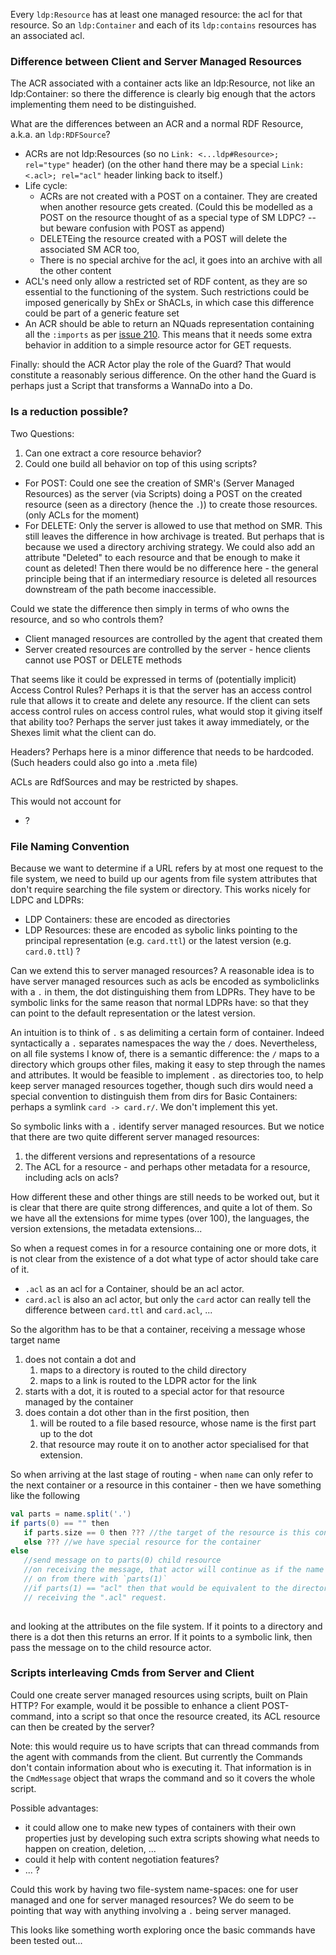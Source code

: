 
Every `ldp:Resource` has at least one managed resource: the acl for that resource.  So an `ldp:Container` and each of its `ldp:contains` resources has an associated acl. 
                        
### Difference between Client and Server Managed Resources

The ACR associated with a container acts like an ldp:Resource, not like an ldp:Container: so there the difference is clearly big enough that the actors implementing them need to be distinguished. 

What are the differences between an ACR and a normal RDF Resource, a.k.a. an `ldp:RDFSource`?
* ACRs are not ldp:Resources (so no `Link: <...ldp#Resource>; rel="type"` header)
  (on the other hand there may be a special `Link: <.acl>; rel="acl"` header linking back to itself.)
* Life cycle:
  * ACRs are not created with a POST on a container. They are created when another resource gets created. 
  (Could this be modelled as a POST on the resource thought of as a special type of SM LDPC? -- but beware confusion with POST as append)
  * DELETEing the resource created with a POST will delete the associated SM ACR too,
  * There is no special archive for the acl, it goes into an archive with all the other content
* ACL's need only allow a restricted set of RDF content, as they are so essential to the functioning of the system. 
  Such restrictions could be imposed generically by ShEx or ShACLs, in which case this difference could be part of a generic feature set
* An ACR should be able to return an NQuads representation containing all the `:imports` as per [issue 210](https://github.com/solid/authorization-panel/issues/210#issuecomment-838747077). 
  This means that it needs some extra behavior in addition to a simple resource actor for GET requests. 

Finally: should the ACR Actor play the role of the Guard? That would constitute a reasonably serious difference. On the other hand the Guard is perhaps just a Script that transforms a WannaDo into a Do.
                          
### Is a reduction possible?
   
Two Questions:
1. Can one extract a core resource behavior?
2. Could one build all behavior on top of this using scripts?

* For POST: 
   Could one see the creation of SMR's (Server Managed Resources) as the server (via Scripts) doing a POST on the created resource (seen as a directory (hence the `.`)) to create those resources. (only ACLs for the moment)
* For DELETE:
  Only the server is allowed to use that method on SMR.
  This still leaves the difference in how archivage is treated. 
  But perhaps that is because we used a directory archiving strategy. 
We could also add an attribute "Deleted" to each resource and that be enough to make it count as deleted! 
Then there would be no difference here - the general principle being that if an intermediary resource is deleted all resources downstream of the path become inaccessible.

Could we state the difference then simply in terms of who owns the resource, and so who controls them?
* Client managed resources are controlled by the agent that created them 
* Server created resources are controlled by the server - hence clients cannot use POST or DELETE methods

That seems like it could be expressed in terms of (potentially implicit) Access Control Rules? 
Perhaps it is that the server has an access control rule that allows it to create and delete any resource. 
If the client can sets access control rules on access control rules, what would stop it giving itself that ability too? Perhaps the server just takes it away immediately, or the Shexes limit what the client can do. 

Headers? Perhaps here is a minor difference that needs to be hardcoded.
(Such headers could also go into a .meta file)
   
ACLs are RdfSources and may be restricted by shapes.

This would not account for 
 * ?

### File Naming Convention

Because we want to determine if a URL refers by at most one request to the file system, we need to build up our agents from file system attributes that don't require searching the file system or directory. This works nicely for LDPC and LDPRs: 
 * LDP Containers: these are encoded as directories
 * LDP Resources: these are encoded as sybolic links pointing to the principal representation (e.g. `card.ttl`) or the latest version (e.g. `card.0.ttl`) ?

Can we extend this to server managed resources?
A reasonable idea is to have server managed resources such as acls be encoded as symboliclinks with a `.` in them, the dot distinguishing them from LDPRs. 
They have to be symbolic links for the same reason that normal LDPRs have: so that they can point to the default representation or the latest version.  

An intuition is to think of `.` s as delimiting a certain form of container. Indeed syntactically a `.`  separates namespaces the way the `/` does. 
Nevertheless, on all file systems I know of, there is a semantic difference: the `/` maps to a directory which groups other files, making it easy to step through the names and attributes. It would be feasible to implement `.` as directories too, to help keep server managed resources together, though such dirs would need a special convention to distinguish them from dirs for Basic Containers: perhaps a symlink `card -> card.r/`. We don't implement this yet. 

So symbolic links with a `.` identify server managed resources. 
But we notice that there are two quite different server managed resources:
 1. the different versions and representations of a resource
 2. The ACL for a resource - and perhaps other metadata for a resource, including acls on acls?
 
How different these and other things are still needs to be worked out, but it is clear that there are quite strong differences, and quite a lot of them. So we have all the extensions for mime types (over 100), the languages, the version extensions, the metadata extensions... 

So when a request comes in for a resource containing one or more dots, it is not clear from the existence of a dot what type of actor should take care of it. 

 * `.acl` as an acl for a Container, should be an acl actor.
 * `card.acl` is also an acl actor, but only the `card` actor can really tell the difference between `card.ttl` and `card.acl`, ... 
 
So the algorithm has to be that a container, receiving a message whose target name 
 1. does not contain a dot and 
    1. maps to a directory is routed to the child directory
    2. maps to a link is routed to the LDPR actor for the link
 2. starts with a dot, it is routed to a special actor for that resource managed by the container
 3. does contain a dot other than in the first position, then
    1. will be routed to a file based resource, whose name is the first part up to the dot
    2. that resource may route it on to another actor specialised for that extension.

So when arriving at the last stage of routing - when `name` can only refer to the next container or a resource in this container - then we have something like the following

```scala
val parts = name.split('.')
if parts(0) == "" then 
   if parts.size == 0 then ??? //the target of the resource is this container itself
   else ???	//we have special resource for the container
else 
   //send message on to parts(0) child resource
   //on receiving the message, that actor will continue as if the name started 
   // on from there with `parts(1)`
   //if parts(1) == "acl" then that would be equivalent to the directory 
   // receiving the ".acl" request.
  
```

and looking at the attributes on the file system. If it points to a directory and there is a dot then this returns an error.
If it points to a symbolic link, then pass the message on to the child resource actor. 


### Scripts interleaving Cmds from Server and Client                              

Could one create server managed resources using scripts, built on Plain HTTP? 
For example, would it be possible to enhance a client POST-command, into a script so that once the resource created, its ACL resource can then be created by the server? 

Note: this would require us to have scripts that can thread commands from the agent with commands from the client. 
But currently the Commands don't contain information about who is executing it. 
That information is in the `CmdMessage` object that wraps the command and so it covers the whole script.

Possible advantages:
* it could allow one to make new types of containers with their own properties just by developing such extra scripts showing what needs to happen on creation, deletion, ...
* could it help with content negotiation features?
* ... ?

Could this work by having two file-system name-spaces: one for user managed and one for server managed resources? We do seem to be pointing that way with anything involving a `.` being server managed.  

This looks like something worth exploring once the basic commands have been tested out...
